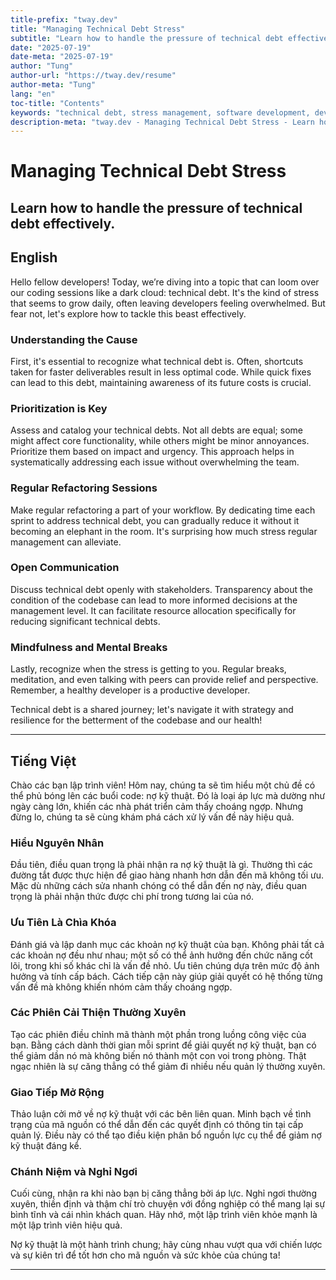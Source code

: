 ```yaml
---
title-prefix: "tway.dev"
title: "Managing Technical Debt Stress"
subtitle: "Learn how to handle the pressure of technical debt effectively."
date: "2025-07-19"
date-meta: "2025-07-19"
author: "Tung"
author-url: "https://tway.dev/resume"
author-meta: "Tung"
lang: "en"
toc-title: "Contents"
keywords: "technical debt, stress management, software development, developer wellbeing"
description-meta: "tway.dev - Managing Technical Debt Stress - Learn how to handle the pressure of technical debt effectively."
---
```


# Managing Technical Debt Stress
## Learn how to handle the pressure of technical debt effectively.

## English
Hello fellow developers! Today, we’re diving into a topic that can loom over our coding sessions like a dark cloud: technical debt. It's the kind of stress that seems to grow daily, often leaving developers feeling overwhelmed. But fear not, let's explore how to tackle this beast effectively.

### Understanding the Cause
First, it's essential to recognize what technical debt is. Often, shortcuts taken for faster deliverables result in less optimal code. While quick fixes can lead to this debt, maintaining awareness of its future costs is crucial.

### Prioritization is Key
Assess and catalog your technical debts. Not all debts are equal; some might affect core functionality, while others might be minor annoyances. Prioritize them based on impact and urgency. This approach helps in systematically addressing each issue without overwhelming the team.

### Regular Refactoring Sessions
Make regular refactoring a part of your workflow. By dedicating time each sprint to address technical debt, you can gradually reduce it without it becoming an elephant in the room. It's surprising how much stress regular management can alleviate.

### Open Communication
Discuss technical debt openly with stakeholders. Transparency about the condition of the codebase can lead to more informed decisions at the management level. It can facilitate resource allocation specifically for reducing significant technical debts.

### Mindfulness and Mental Breaks
Lastly, recognize when the stress is getting to you. Regular breaks, meditation, and even talking with peers can provide relief and perspective. Remember, a healthy developer is a productive developer.

Technical debt is a shared journey; let's navigate it with strategy and resilience for the betterment of the codebase and our health!

---

## Tiếng Việt
Chào các bạn lập trình viên! Hôm nay, chúng ta sẽ tìm hiểu một chủ đề có thể phủ bóng lên các buổi code: nợ kỹ thuật. Đó là loại áp lực mà dường như ngày càng lớn, khiến các nhà phát triển cảm thấy choáng ngợp. Nhưng đừng lo, chúng ta sẽ cùng khám phá cách xử lý vấn đề này hiệu quả.

### Hiểu Nguyên Nhân
Đầu tiên, điều quan trọng là phải nhận ra nợ kỹ thuật là gì. Thường thì các đường tắt được thực hiện để giao hàng nhanh hơn dẫn đến mã không tối ưu. Mặc dù những cách sửa nhanh chóng có thể dẫn đến nợ này, điều quan trọng là phải nhận thức được chi phí trong tương lai của nó.

### Ưu Tiên Là Chìa Khóa
Đánh giá và lập danh mục các khoản nợ kỹ thuật của bạn. Không phải tất cả các khoản nợ đều như nhau; một số có thể ảnh hưởng đến chức năng cốt lõi, trong khi số khác chỉ là vấn đề nhỏ. Ưu tiên chúng dựa trên mức độ ảnh hưởng và tính cấp bách. Cách tiếp cận này giúp giải quyết có hệ thống từng vấn đề mà không khiến nhóm cảm thấy choáng ngợp.

### Các Phiên Cải Thiện Thường Xuyên
Tạo các phiên điều chỉnh mã thành một phần trong luồng công việc của bạn. Bằng cách dành thời gian mỗi sprint để giải quyết nợ kỹ thuật, bạn có thể giảm dần nó mà không biến nó thành một con voi trong phòng. Thật ngạc nhiên là sự căng thẳng có thể giảm đi nhiều nếu quản lý thường xuyên.

### Giao Tiếp Mở Rộng
Thảo luận cởi mở về nợ kỹ thuật với các bên liên quan. Minh bạch về tình trạng của mã nguồn có thể dẫn đến các quyết định có thông tin tại cấp quản lý. Điều này có thể tạo điều kiện phân bổ nguồn lực cụ thể để giảm nợ kỹ thuật đáng kể.

### Chánh Niệm và Nghỉ Ngơi
Cuối cùng, nhận ra khi nào bạn bị căng thẳng bởi áp lực. Nghỉ ngơi thường xuyên, thiền định và thậm chí trò chuyện với đồng nghiệp có thể mang lại sự bình tĩnh và cái nhìn khách quan. Hãy nhớ, một lập trình viên khỏe mạnh là một lập trình viên hiệu quả.

Nợ kỹ thuật là một hành trình chung; hãy cùng nhau vượt qua với chiến lược và sự kiên trì để tốt hơn cho mã nguồn và sức khỏe của chúng ta!

---